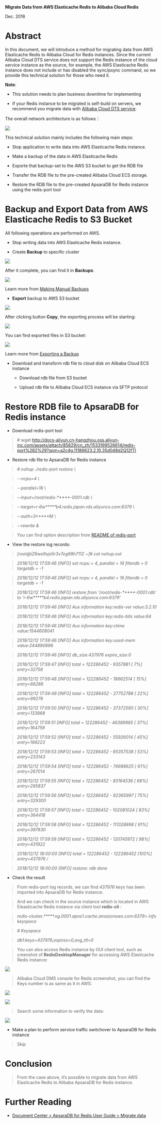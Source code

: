 **Migrate Data from AWS Elasticache Redis to Alibaba Cloud Redis**

Dec. 2018

Abstract
========

In this document, we will introduce a method for migrating data from AWS
Elasticache Redis to Alibaba Cloud for Redis instances. Since the current
Alibaba Cloud DTS service does not support the Redis instance of the cloud
service instance as the source, for example, the AWS Elasticache Redis instance
does not include or has disabled the sync/psync command, so we provide this
technical solution for those who need it.

**Note**:

-   This solution needs to plan business downtime for implementing

-   If your Redis instance to be migrated is self-build on servers, we recommend
    you migrate data with [Alibaba Cloud DTS
    service](https://www.alibabacloud.com/product/data-transmission-service?spm=a2c63.p38356.1097638.dnavproductsd10.44cddcd2i2LDnZ).

The overall network architecture is as follows：

![](media/ff4dae597426ec25f2187d06b573bef2.png)

This technical solution mainly includes the following main steps:

-   Stop application to write data into AWS Elasticache Redis instance.

-   Make a backup of the data in AWS Elasticache Redis

-   Exporte that backup-set to the AWS S3 bucket to get the RDB file

-   Transfer the RDB file to the pre-created Alibaba Cloud ECS storage.

-   Restore the RDB file to the pre-created ApsaraDB for Redis instance using
    the redis-port tool

Backup and Export Data from AWS Elasticache Redis to S3 Bucket
==============================================================

All following operations are performed on AWS.

-   Stop writing data into AWS Elasticache Redis instance.

-   Create **Backup** to specific cluster

![](media/5905fb087626c9895e2af18963921adb.png)

After it complete, you can find it in **Backups**:

![](media/42348e56fedd06a3396f17f3692256dc.png)

Learn more from [Making Manual
Backups](https://docs.aws.amazon.com/AmazonElastiCache/latest/red-ug/backups-manual.html)

-   **Export** backup to AWS S3 bucket

![](media/53a7b81b5b7a6f7bcf63cf989f40fb11.png)

After clicking button **Copy**, the exporting process will be starting:

![](media/293b7e6b326b0ac9ce1cb65ef09bd42b.png)

You can find exported files in S3 bucket:

![](media/dd908c64fb94d344a8ade9378fb36207.png)

Learn more from [Exporting a
Backup](https://docs.aws.amazon.com/AmazonElastiCache/latest/red-ug/backups-exporting.html)

-   Download and transform rdb file to cloud disk on Alibaba Cloud ECS instance

    -   Download rdb file from S3 bucket

    -   Upload rdb file to Alibaba Cloud ECS instance via SFTP protocol

Restore RDB file to ApsaraDB for Redis instance
===============================================

-   Download redis-port tool

>   \# wget
>   <http://docs-aliyun.cn-hangzhou.oss.aliyun-inc.com/assets/attach/85829/cn_zh/1533199526614/redis-port%282%29?spm=a2c4g.11186623.2.10.35d048d2Q12fTI>

-   Restore rdb file to ApsaraDB for Redis instance

>   *\# nohup ./redis-port restore \\*

>   *--ncpu=4 \\*

>   *--parallel=16 \\*

>   *--input=/root/redis-\*\*\*\*\*-0001.rdb \\*

>   *--target=r-6w\*\*\*\*\*b4.redis.japan.rds.aliyuncs.com:6379 \\*

>   *--auth=3\*\*\*\*\*M \\*

>   *--rewrite &*

>   You can find option description from [README of
>   redis-port](https://github.com/CodisLabs/redis-port/blob/redis-4.x-cgo/README.md)

-   View the restore log records:

>   *[root\@iZ6we9xja5r3v7eg98h711Z \~]\# cat nohup.out*

>   *2018/12/12 17:59:46 [INFO] set ncpu = 4, parallel = 16 filterdb = 0
>   targetdb = -1*

>   *2018/12/12 17:59:46 [INFO] set ncpu = 4, parallel = 16 filterdb = 0
>   targetdb = -1*

>   *2018/12/12 17:59:46 [INFO] restore from '/root/redis-\*\*\*\*\*-0001.rdb'
>   to 'r-6w\*\*\*\*\*b4.redis.japan.rds.aliyuncs.com:6379'*

>   *2018/12/12 17:59:46 [INFO] Aux information key:redis-ver value:3.2.10*

>   *2018/12/12 17:59:46 [INFO] Aux information key:redis-bits value:64*

>   *2018/12/12 17:59:46 [INFO] Aux information key:ctime value:1544608041*

>   *2018/12/12 17:59:46 [INFO] Aux information key:used-mem value:244890896*

>   *2018/12/12 17:59:46 [INFO] db_size:437976 expire_size:0*

>   *2018/12/12 17:59:47 [INFO] total = 122286452 - 9357881 [ 7%] entry=32756*

>   *2018/12/12 17:59:48 [INFO] total = 122286452 - 18662514 [ 15%] entry=66288*

>   *2018/12/12 17:59:49 [INFO] total = 122286452 - 27752788 [ 22%] entry=99276*

>   *2018/12/12 17:59:50 [INFO] total = 122286452 - 37372590 [ 30%]
>   entry=133868*

>   *2018/12/12 17:59:51 [INFO] total = 122286452 - 46389965 [ 37%]
>   entry=164759*

>   *2018/12/12 17:59:52 [INFO] total = 122286452 - 55926014 [ 45%]
>   entry=199223*

>   *2018/12/12 17:59:53 [INFO] total = 122286452 - 65357538 [ 53%]
>   entry=233143*

>   *2018/12/12 17:59:54 [INFO] total = 122286452 - 74688625 [ 61%]
>   entry=267014*

>   *2018/12/12 17:59:55 [INFO] total = 122286452 - 83164536 [ 68%]
>   entry=295837*

>   *2018/12/12 17:59:56 [INFO] total = 122286452 - 92365997 [ 75%]
>   entry=329300*

>   *2018/12/12 17:59:57 [INFO] total = 122286452 - 102081024 [ 83%]
>   entry=364418*

>   *2018/12/12 17:59:58 [INFO] total = 122286452 - 111328898 [ 91%]
>   entry=397830*

>   *2018/12/12 17:59:59 [INFO] total = 122286452 - 120745972 [ 98%]
>   entry=431922*

>   *2018/12/12 18:00:00 [INFO] total = 122286452 - 122286452 [100%]
>   entry=437976 /*

>   *2018/12/12 18:00:00 [INFO] restore: rdb done*

-   Check the result

>   From redis-port log records, we can find *437976* keys has been imported
>   into ApsaraDB for Redis instance.

>   And we can check in the source instance which is located in AWS Eleasticache
>   Redis instance via client tool **redis-cli** :

>   *redis-cluster.\*\*\*\*\*.ng.0001.apne1.cache.amazonaws.com:6379\> info
>   keyspace*

>   *\# Keyspace*

>   *db1:keys=437976,expires=0,avg_ttl=0*

>   You can alos access Redis instance by GUI client tool, such as creenshot of
>   **RedisDesktopManager** for accessing AWS Elasticache Redis instance:

![](media/9a81981d7890dec9ccd49ac789f03625.png)

>   Alibaba Cloud DMS console for Redis screenshot, you can find the Keys number
>   is as same as it in AWS:

![](media/19c311f9d3979c945014dc04d0a442dc.png)

![](media/cf0dd3d0d2681fa58ae620058ac41aba.png)

>   Search some information to verify the data:

![](media/462465fbccdff9f10e03f6ca39f0f22a.png)

-   Make a plan to perform service traffic switchover to ApsaraDB for Redis instance

>   Skip

Conclusion
==========

>   From the case above, it’s possible to migrate data from AWS Elasticache
>   Redis to Alibaba ApsaraDB for Redis instance.

Further Reading
===============

-   [Document Center \> ApsaraDB for Redis User Guide \> Migrate data
    ](https://www.alibabacloud.com/help/doc-detail/85180.htm?spm=a2c63.p38356.a1.4.3fdadcd28nrUzM)
